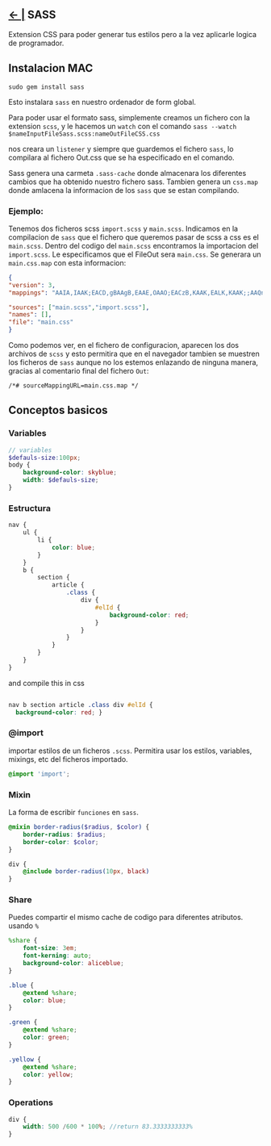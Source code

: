 ## [← |](https://github.com/VGamezz19/skylab-boot-notes/blob/dev/course/semana02/)   SASS

Extension CSS para poder generar tus estilos pero a la vez aplicarle logica de programador.

## Instalacion MAC

`sudo gem install sass`

Esto instalara `sass` en nuestro ordenador de form global.

Para poder usar el formato sass, simplemente creamos un fichero con la extension `scss`, y le hacemos un `watch` con el comando `sass --watch $nameInputFileSass.scss:nameOutFileCSS.css`

nos creara un `listener` y siempre que guardemos el fichero `sass`, lo compilara al fichero Out.css que se ha especificado en el comando.

Sass genera una carmeta `.sass-cache` donde almacenara los diferentes cambios que ha obtenido nuestro fichero sass.
Tambien genera un `css.map` donde amlacena la informacion de los `sass` que se estan compilando.

### Ejemplo:
Tenemos dos ficheros scss `import.scss` y `main.scss`. Indicamos en la compilacion de `sass` que el fichero que queremos pasar de scss a css es el `main.scss`. Dentro del codigo del `main.scss` encontramos la importacion del `import.scss`. Le especificamos que el FileOut sera `main.css`.
Se generara un `main.css.map` con esta informacion:
````json
{
"version": 3,
"mappings": "AAIA,IAAK;EACD,gBAAgB,EAAE,OAAO;EACzB,KAAK,EALK,KAAK;;AAQnB,IAAK;EACD,KAAK,EAAE,KAAK;;AAKR,SAAG;EACC,KAAK,EAAE,IAAI;AAQC,sCAAM;EACF,gBAAgB,EAAE,GAAG;;ACxB7C,mBAAe;EAEX,KAAK,EAAE,KAAK;;ADuCpB,GAAG;EAHC,aAAa,EAIU,IAAI;;AAK/B,sBAAO;EACH,SAAS,EAAE,GAAG;EACd,YAAY,EAAE,IAAI;EAClB,gBAAgB,EAAE,SAAS;;AAG/B,KAAM;EAEF,KAAK,EAAE,IAAI;;AAEf,MAAO;EAEH,KAAK,EAAE,KAAK;;AAEhB,OAAQ;EAEJ,KAAK,EAAE,MAAM;;AAKjB,QAAS;EACL,KAAK,EAAE,cAAe",

"sources": ["main.scss","import.scss"],
"names": [],
"file": "main.css"
}
````

Como podemos ver, en el fichero de configuracion, aparecen los dos archivos de `scss` y esto permitira que en el navegador tambien se muestren los ficheros de `sass` aunque no los estemos enlazando de ninguna manera, gracias al comentario final del fichero `Out`:

`/*# sourceMappingURL=main.css.map */`


## Conceptos basicos

### Variables

````scss
// variables
$defauls-size:100px;
body {
    background-color: skyblue;
    width: $defauls-size;
}

````

### Estructura

````scss
nav {
    ul {
        li {
            color: blue;
        }
    }
    b {
        section {
            article {
                .class {
                    div {
                        #elId {
                            background-color: red;
                        }
                    }
                }
            }
        }
    }
}
````

and compile this in css 

````css

nav b section article .class div #elId {
  background-color: red; }

````

### @import

importar estilos de un ficheros `.scss`. Permitira usar los estilos, variables, mixings, etc del ficheros importado.

````scss
@import 'import';
````

### Mixin

La forma de escribir `funciones` en `sass`.

```` scss
@mixin border-radius($radius, $color) {
    border-radius: $radius;
    border-color: $color;
}

div {
    @include border-radius(10px, black)
}

````

### Share

Puedes compartir el mismo cache de codigo para diferentes atributos. usando `%`

```` scss
%share {
    font-size: 3em;
    font-kerning: auto;
    background-color: aliceblue;
}

.blue {
    @extend %share;
    color: blue;
}

.green {
    @extend %share;
    color: green;
}

.yellow {
    @extend %share;
    color: yellow;
}

````

### Operations

````scss
div {
    width: 500 /600 * 100%; //return 83.3333333333%
}
````

